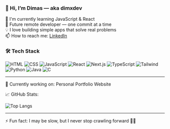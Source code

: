 ### 👋 Hi, I’m Dimas — aka dimxdev

🧠 I'm currently learning JavaScript & React  
🚀 Future remote developer — one commit at a time  
💡 I love building simple apps that solve real problems  
📫 How to reach me: [LinkedIn](https://linkedin.com/in/dimxdev)

### 🛠️ Tech Stack

![HTML](https://img.shields.io/badge/-HTML5-E34F26?logo=html5&logoColor=white)
![CSS](https://img.shields.io/badge/-CSS3-1572B6?logo=css3)
![JavaScript](https://img.shields.io/badge/-JavaScript-F7DF1E?logo=javascript&logoColor=black)
![React](https://img.shields.io/badge/-React-61DAFB?logo=react)
![Next.js](https://img.shields.io/badge/-Next.js-black?logo=next.js)
![TypeScript](https://img.shields.io/badge/-TypeScript-3178C6?logo=typescript)
![Tailwind](https://img.shields.io/badge/-Tailwind%20CSS-38B2AC?logo=tailwindcss)
![Python](https://img.shields.io/badge/-Python-3776AB?logo=python)
![Java](https://img.shields.io/badge/-Java-007396?logo=java)
![C](https://img.shields.io/badge/-C-A8B9CC?logo=c)

---

🎯 Currently working on: Personal Portfolio Website  

📈 GitHub Stats:  
<!--
![dimxdev's GitHub stats](https://github-readme-stats.vercel.app/api?username=dimxdev&show_icons=true&theme=tokyonight)
-->
![Top Langs](https://github-readme-stats.vercel.app/api/top-langs/?username=febrd&layout=compact)



---

⚡ Fun fact: I may be slow, but I never stop crawling forward 🐢💪

<!---
dimxdev/dimxdev is a ✨ special ✨ repository because its `README.md` (this file) appears on your GitHub profile.
You can click the Preview link to take a look at your changes.
--->
